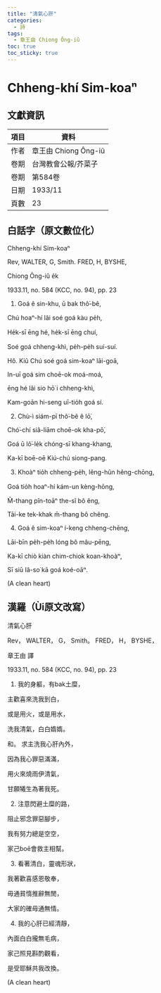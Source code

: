 ```yaml
---
title: "清氣心肝"
categories:
  - 詩
tags:
  - 章王由 Chiong Ông-iû
toc: true
toc_sticky: true
---
```


# Chheng-khí Sim-koaⁿ

## 文獻資訊

| 項目 | 資料 |
|---|---|
| 作者 | 章王由 Chiong Ông-iû |
| 卷期 | 台灣教會公報/芥菜子 |
| 卷期 | 第584卷 |
| 日期 | 1933/11 |
| 頁數 | 23 |

## 白話字（原文數位化）

Chheng-khí Sim-koaⁿ

Rev, WALTER, G, Smith. FRED, H, BYSHE,

Chiong Ông-iû e̍k

1933.11, no. 584 (KCC, no. 94), pp. 23

1. Goá ê sin-khu, ū bak thô͘-bê,

Chú hoaⁿ-hí lâi soé goá kàu pe̍h,

He̍k-sī ēng hé, he̍k-sī ēng chuí,

Soé goá chheng-khì, pe̍h-pe̍h suí-suí.

Hô. Kiû Chú soé goá sim-koaⁿ lāi-goā,

In-uī goá sim choē-ok moá-moá,

ēng hé lâi sio hō͘ i chheng-khì,

Kam-goān hi-seng uī-tio̍h goá sí.

2. Chù-ì siám-pī thô͘-bê ê lō͘,

Chó͘-chí siâ-liām choē-ok kha-pō͘,

Goá ū lô͘-le̍k chóng-sī khang-khang,

Ka-kī boē-oē Kiú-chú siong-pang.

3. Khoàⁿ tio̍h chheng-pe̍h, lêng-hûn hêng-chōng,

Goá tio̍h hoaⁿ-hí kám-un kèng-hōng,

M̄-thang pîn-toāⁿ the-sî bô êng,

Tāi-ke tek-khak m̄-thang bô chêng.

4. Goá ê sim-koaⁿ í-keng chheng-chēng,

Lāi-bīn pe̍h-pe̍h lóng bô mâu-pēng,

Ka-kī chiò kiàn chim-chiok koan-khoàⁿ,

Sī siū Iâ-so͘ kā goá koé-oāⁿ.

(A clean heart)

## 漢羅（Ùi原文改寫）

清氣心肝

Rev， WALTER， G， Smith。 FRED， H， BYSHE，

章王由 譯

1933.11, no. 584 (KCC, no. 94), pp. 23

1. 我的身軀，有bak土糜，

主歡喜來洗我到白，

或是用火，或是用水，

洗我清氣，白白媠媠。

和。 求主洗我心肝內外，

因為我心罪惡滿滿，

用火來燒雨伊清氣，

甘願犧生為著我死。

2. 注意閃避土糜的路，

阻止邪念罪惡腳步，

我有努力總是空空，

家己boē會救主相幫。

3. 看著清白，靈魂形狀，

我著歡喜感恩敬奉，

毋通貧惰推辭無閒，

大家的確毋通無情。

4. 我的心肝已經清靜，

內面白白攏無毛病，

家己照見斟酌觀看，

是受耶穌共我改換。

(A clean heart)
